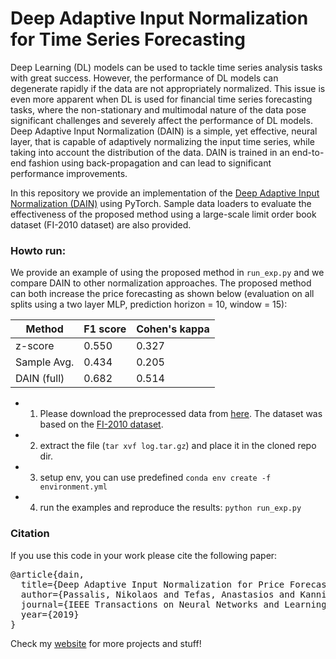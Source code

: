 # Deep Adaptive Input Normalization for Time Series Forecasting


Deep Learning (DL) models can be used to tackle time series analysis tasks with great success. However, the performance of DL models can degenerate rapidly if the data are not appropriately normalized. This issue is even more apparent when
DL is used for financial time series forecasting tasks, where the non-stationary and multimodal nature of the data pose significant challenges and severely affect the performance of DL models. Deep Adaptive Input Normalization (DAIN) is a simple, yet effective, neural layer, that is capable of adaptively normalizing the input time series, while taking into
account the distribution of the data. DAIN is trained in an end-to-end fashion using back-propagation and can lead to significant performance improvements.


In this repository we provide an implementation of the [Deep Adaptive Input Normalization (DAIN)](https://arxiv.org/pdf/1902.07892.pdf) using PyTorch. Sample data loaders to evaluate the effectiveness of the proposed method using a large-scale limit order book dataset (FI-2010 dataset) are also provided. 

### Howto run:

We provide an example of using the proposed method in `run_exp.py` and we compare DAIN to other normalization approaches. The proposed method can both increase the price forecasting as shown below (evaluation on all splits using a two layer MLP, prediction horizon = 10, window = 15):


| Method         | F1 score  | Cohen's kappa | 
| -------------  | --------- | ------------- |  
| z-score        |   0.550   |     0.327     | 
| Sample Avg.    |   0.434   |     0.205     | 
| DAIN (full)    |   0.682   |     0.514     | 

 - 1. Please download the preprocessed data from [here](https://www.dropbox.com/s/vvvqwfejyertr4q/lob.tar.xz?dl=0). The dataset was based on the [FI-2010 dataset](https://etsin.avointiede.fi/dataset/urn-nbn-fi-csc-kata20170601153214969115).
 - 2. extract the file (`tar xvf log.tar.gz`) and place it in the cloned repo dir.
 - 3. setup env, you can use predefined `conda env create -f environment.yml`
 - 4. run the examples and reproduce the results: `python run_exp.py`

### Citation

If you use this code in your work please cite the following paper:

<pre>
@article{dain,
  title={Deep Adaptive Input Normalization for Price Forecasting using Limit Order Book Data},
  author={Passalis, Nikolaos and Tefas, Anastasios and Kanniainen, Juho and Gabbouj, Moncef and Iosifidis, Alexandros},
  journal={IEEE Transactions on Neural Networks and Learning Systems},
  year={2019}
}
</pre>

Check my [website](https://passalis.github.io) for more projects and stuff!

